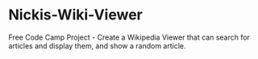# Nickis-Wiki-Viewer
Free Code Camp Project - Create a Wikipedia Viewer that can search for articles and display them, and show a random article.

